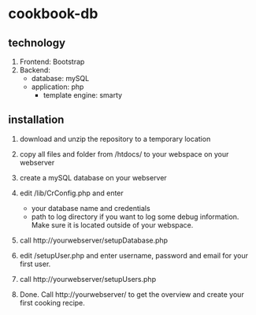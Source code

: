 
# cookbook-db
## technology
 1. Frontend: Bootstrap 
 2. Backend: 
	- database: mySQL
	- application:  php 
		- template engine: smarty 
 

## installation
1. download and unzip the repository to a temporary location
2. copy all files and folder from /htdocs/ to your webspace on your webserver
3. create a mySQL database on your webserver
4. edit /lib/CrConfig.php and enter 
	- your database name and credentials
	- path to log directory if you want to log some debug information. Make sure it is located outside of your webspace.
	
5. call http://yourwebserver/setupDatabase.php

6. edit /setupUser.php and enter username, password and email for your first user. 
7. call http://yourwebserver/setupUsers.php

8. Done. Call http://yourwebserver/ to get the overview and create your first cooking recipe.

